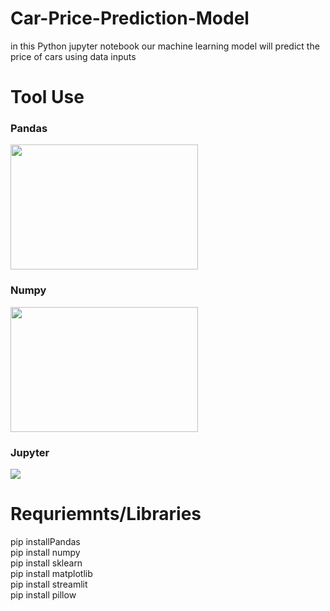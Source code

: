 # Car-Price-Prediction-Model
in this Python jupyter notebook our machine learning model will predict the price of cars using data inputs 
# Tool Use
<h3> Pandas</h3>
<img src="https://th.bing.com/th/id/OIP.vD5O0cGtIr0y-S6blOX8vAAAAA?rs=1&pid=ImgDetMain" width="300" height="200"><br>
<h3> Numpy</h3>
<img src="https://datascientest.com/wp-content/uploads/2021/04/illu_numpy_blog-125.png" width="300" height="200"><br>
<h3> Jupyter </h3>
<img src="images/jupyter.jpeg"><br>

# Requriemnts/Libraries
<tr>
    <td>pip installPandas</td><br>
    <td>pip install numpy</td><br>
    <td>pip install sklearn</td><br>
    <td>pip install matplotlib</td><br>
    <td>pip install streamlit</td><br>
     <td>pip install pillow</td><br>
  </tr><br>
  
